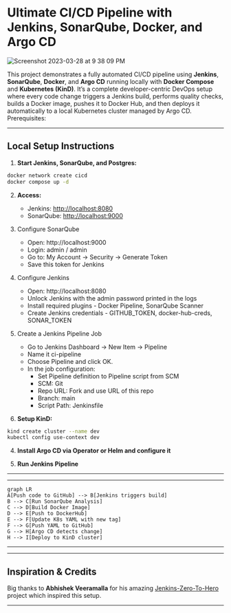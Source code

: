 # Ultimate CI/CD Pipeline with Jenkins, SonarQube, Docker, and Argo CD

![Screenshot 2023-03-28 at 9 38 09 PM](https://user-images.githubusercontent.com/43399466/228301952-abc02ca2-9942-4a67-8293-f76647b6f9d8.png)


This project demonstrates a fully automated CI/CD pipeline using **Jenkins**, **SonarQube**, **Docker**, and **Argo CD** running locally with **Docker Compose** and **Kubernetes (KinD)**. It’s a complete developer-centric DevOps setup where every code change triggers a Jenkins build, performs quality checks, builds a Docker image, pushes it to Docker Hub, and then deploys it automatically to a local Kubernetes cluster managed by Argo CD.
Prerequisites:

---

## Local Setup Instructions

1. **Start Jenkins, SonarQube, and Postgres:**

```bash
docker network create cicd
docker compose up -d
```

2. **Access:**
   - Jenkins: [http://localhost:8080](http://localhost:8080)
   - SonarQube: [http://localhost:9000](http://localhost:9000)
  
3. Configure SonarQube
   - Open: http://localhost:9000
   - Login: admin / admin
   - Go to: My Account → Security → Generate Token
   - Save this token for Jenkins
  
4. Configure Jenkins
   - Open: http://localhost:8080
   - Unlock Jenkins with the admin password printed in the logs
   - Install required plugins - Docker Pipeline, SonarQube Scanner
   - Create Jenkins credentials - GITHUB_TOKEN, docker-hub-creds, SONAR_TOKEN
  
5. Create a Jenkins Pipeline Job
   - Go to Jenkins Dashboard → New Item → Pipeline
   - Name it ci-pipeline
   - Choose Pipeline and click OK.
   - In the job configuration:
       - Set Pipeline definition to Pipeline script from SCM
       - SCM: Git
       - Repo URL: Fork and use URL of this repo
       - Branch: main
       - Script Path: Jenkinsfile

6. **Setup KinD:**


```bash
kind create cluster --name dev
kubectl config use-context dev
```

4. **Install Argo CD via Operator or Helm and configure it**
   
5. **Run Jenkins Pipeline**

---
---
```mermaid
graph LR
A[Push code to GitHub] --> B[Jenkins triggers build]
B --> C[Run SonarQube Analysis]
C --> D[Build Docker Image]
D --> E[Push to DockerHub]
E --> F[Update K8s YAML with new tag]
F --> G[Push YAML to GitHub]
G --> H[Argo CD detects change]
H --> I[Deploy to KinD cluster]
```
---

---

## Inspiration & Credits

Big thanks to **Abhishek Veeramalla** for his amazing [Jenkins-Zero-To-Hero](https://github.com/iam-veeramalla/Jenkins-Zero-To-Hero) project which inspired this setup.  

---
